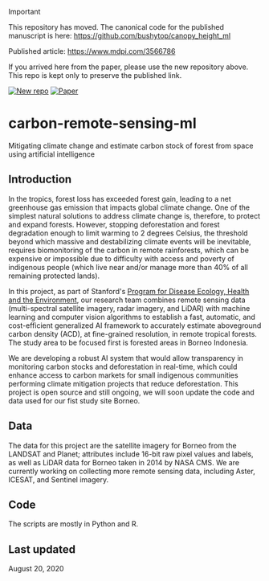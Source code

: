> [!IMPORTANT]
> This repository has moved. The canonical code for the published manuscript is here:
> https://github.com/bushytop/canopy_height_ml

Published article: https://www.mdpi.com/3566786

If you arrived here from the paper, please use the new repository above. This repo is kept only to preserve the published link.

[![New repo](https://img.shields.io/badge/repo-canopy__height__ml-2ea44f?logo=github)](https://github.com/bushytop/canopy_height_ml)
[![Paper](https://img.shields.io/badge/Paper-Remote%20Sensing-blue)](https://www.mdpi.com/3566786)

# carbon-remote-sensing-ml
Mitigating climate change and estimate carbon stock of forest from space using artificial intelligence

## Introduction 
In the tropics, forest loss has exceeded forest gain, leading to a net greenhouse gas emission that impacts global climate change. One of the simplest natural solutions to address climate change is, therefore, to protect and expand forests. However, stopping deforestation and forest degradation enough to limit warming to 2 degrees Celsius, the threshold beyond which massive and destabilizing climate events will be inevitable, requires biomonitoring of the carbon in remote rainforests, which can be expensive or impossible due to difficulty with access and poverty of indigenous people (which live near and/or manage more than 40% of all remaining protected lands). 

In this project, as part of Stanford's [Program for Disease Ecology, Health and the Environment](https://ecohealthsolutions.stanford.edu/), our research team combines remote sensing data (multi-spectral satellite imagery, radar imagery, and LiDAR) with machine learning and computer vision algorithms to establish a fast, automatic, and cost-efficient generalized AI framework to accurately estimate aboveground carbon density (ACD), at fine-grained resolution, in remote tropical forests. The study area to be focused first is forested areas in Borneo Indonesia. 

We are developing a robust AI system that would allow transparency in monitoring carbon stocks and deforestation in real-time, which could enhance access to carbon markets for small indigenous communities performing climate mitigation projects that reduce deforestation. This project is open source and still ongoing, we will soon update the code and data used for our fist study site Borneo.

## Data
The data for this project are the satellite imagery for Borneo from the LANDSAT and Planet; attributes include 16-bit raw pixel values and labels, as well as LiDAR data for Borneo taken in 2014 by NASA CMS. We are currently working on collecting more remote sensing data, including Aster, ICESAT, and Sentinel imagery.

## Code
The scripts are mostly in Python and R.

## Last updated
August 20, 2020 
